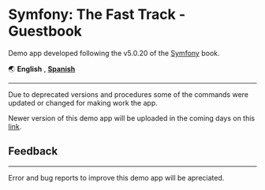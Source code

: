 # Symfony: The Fast Track - Guestbook 

Demo app developed following the v5.0.20 of the [Symfony](https://symfony.com/book) book.

🌏 **English** ,
[**Spanish**](README.es.md)

---

Due to deprecated versions and procedures some of the commands were updated or changed for making work the app. 

Newer version of this demo app will be uploaded in the coming days on this [link](#).

## Feedback
---

Error and bug reports to improve this demo app will be apreciated.